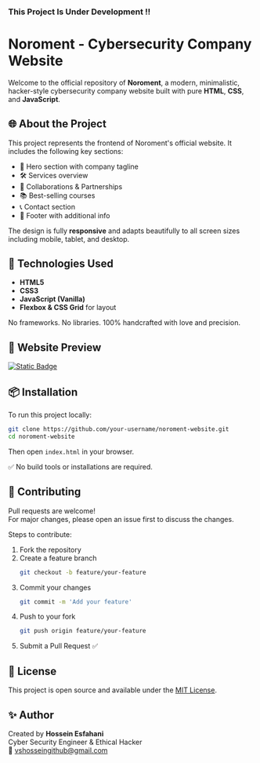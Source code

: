 ### This Project Is Under Development ‼️
# Noroment - Cybersecurity Company Website

Welcome to the official repository of **Noroment**, a modern, minimalistic, hacker-style cybersecurity company website built with pure **HTML**, **CSS**, and **JavaScript**.

## 🌐 About the Project

This project represents the frontend of Noroment's official website. It includes the following key sections:

- 🔐 Hero section with company tagline  
- 🛠 Services overview  
- 🤝 Collaborations & Partnerships  
- 📚 Best-selling courses  
- 📞 Contact section  
- 🦶 Footer with additional info  

The design is fully **responsive** and adapts beautifully to all screen sizes including mobile, tablet, and desktop.

## 🚀 Technologies Used

- **HTML5**  
- **CSS3**  
- **JavaScript (Vanilla)**  
- **Flexbox & CSS Grid** for layout  

No frameworks. No libraries. 100% handcrafted with love and precision.

## 📸 Website Preview

[![Static Badge](https://img.shields.io/badge/https%3A%2F%2Fhosseinesfahani.github.io%2FNoromet-Website%2F?style=for-the-badge&label=preview&labelColor=ff0000&color=black)](https://hosseinesfahani.github.io/Noromet-Website/)

## 📦 Installation

To run this project locally:

```bash
git clone https://github.com/your-username/noroment-website.git
cd noroment-website
```

Then open `index.html` in your browser.

✅ No build tools or installations are required.

## 🤝 Contributing

Pull requests are welcome!  
For major changes, please open an issue first to discuss the changes.

Steps to contribute:

1. Fork the repository  
2. Create a feature branch  
   ```bash
   git checkout -b feature/your-feature
   ```  
3. Commit your changes  
   ```bash
   git commit -m 'Add your feature'
   ```  
4. Push to your fork  
   ```bash
   git push origin feature/your-feature
   ```  
5. Submit a Pull Request ✅

## 📝 License

This project is open source and available under the [MIT License](LICENSE).

## ✨ Author

Created by **Hossein Esfahani**  
Cyber Security Engineer & Ethical Hacker  
📧 vshosseingithub@gmail.com
<!-- 🌐 [Your Website or LinkedIn Here] -->
